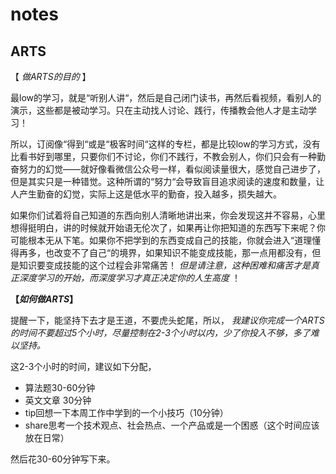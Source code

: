 # notes

## ARTS
【 *做ARTS的目的* 】

最low的学习，就是“听别人讲“，然后是自己闭门读书，再然后看视频，看别人的演示，这些都是被动学习。只在主动找人讨论、践行，传播教会他人才是主动学习！

所以，订阅像“得到“或是“极客时间“这样的专栏，都是比较low的学习方式，没有比看书好到哪里，只要你们不讨论，你们不践行，不教会别人，你们只会有一种勤奋努力的幻觉——就好像看微信公众号一样，看似阅读量很大，感觉自己进步了，但是其实只是一种错觉。这种所谓的“努力“会导致盲目追求阅读的速度和数量，让人产生勤奋的幻觉，实际上这是低水平的勤奋，投入越多，损失越大。

如果你们试着将自己知道的东西向别人清晰地讲出来，你会发现这并不容易，心里想得挺明白，讲的时候就开始语无伦次了，如果再让你把知道的东西写下来呢？你可能根本无从下笔。如果你不把学到的东西变成自己的技能，你就会进入“道理懂得再多，也改变不了自己“的境界，如果知识不能变成技能，那一点用都没有，但是知识要变成技能的这个过程会非常痛苦！ *但是请注意，这种困难和痛苦才是真正深度学习的开始，而深度学习才真正决定你的人生高度*  ！



**【*如何做ARTS*】**


提醒一下，能坚持下去才是王道，不要虎头蛇尾，所以， *我建议你完成一个ARTS的时间不要超过5个小时，尽量控制在2-3个小时以内，少了你投入不够，多了难以坚持。*  

这2-3个小时的时间，建议如下分配，

- 算法题30-60分钟
- 英文文章 30分钟
- tip回想一下本周工作中学到的一个小技巧（10分钟）
- share思考一个技术观点、社会热点、一个产品或是一个困惑（这个时间应该放在日常）

然后花30-60分钟写下来。

